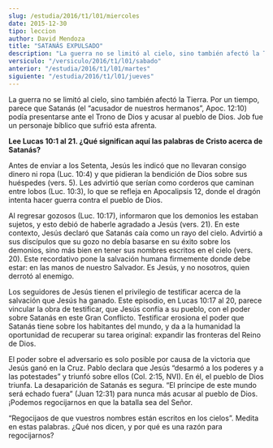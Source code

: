 ```yaml
---
slug: /estudia/2016/t1/l01/miercoles
date: 2015-12-30
tipo: leccion
author: David Mendoza
title: "SATANÁS EXPULSADO"
description: "La guerra no se limitó al cielo, sino también afectó la Tierra. Por un tiempo, parece que Satanás (el “acusador de nuestros hermanos”, Apoc. 12:10) podía presentarse ante el Trono de Dios y acusar al pueblo de Dios. Job fue un personaje bíblico que sufrió esta afrenta."
versiculo: "/versiculo/2016/t1/l01/sabado"
anterior: "/estudia/2016/t1/l01/martes"
siguiente: "/estudia/2016/t1/l01/jueves"
---
```


La guerra no se limitó al cielo, sino también afectó la Tierra. Por un tiempo, parece que Satanás (el “acusador de nuestros hermanos”, Apoc. 12:10) podía presentarse ante el Trono de Dios y acusar al pueblo de Dios. Job fue un personaje bíblico que sufrió esta afrenta.

**Lee Lucas 10:1 al 21. ¿Qué significan aquí las palabras de Cristo acerca de Satanás?**

Antes de enviar a los Setenta, Jesús les indicó que no llevaran consigo dinero ni ropa (Luc. 10:4) y que pidieran la bendición de Dios sobre sus huéspedes (vers. 5). Les advirtió que serían como corderos que caminan entre lobos (Luc. 10:3), lo que se refleja en Apocalipsis 12, donde el dragón intenta hacer guerra contra el pueblo de Dios.

Al regresar gozosos (Luc. 10:17), informaron que los demonios les estaban sujetos, y esto debió de haberle agradado a Jesús (vers. 21). En este contexto, Jesús declaró que Satanás caía como un rayo del cielo. Advirtió a sus discípulos que su gozo no debía basarse en su éxito sobre los demonios, sino más bien en tener sus nombres escritos en el cielo (vers. 20). Este recordativo pone la salvación humana firmemente donde debe estar: en las manos de nuestro Salvador. Es Jesús, y no nosotros, quien derrotó al enemigo.

Los seguidores de Jesús tienen el privilegio de testificar acerca de la salvación que Jesús ha ganado. Este episodio, en Lucas 10:17 al 20, parece vincular la obra de testificar, que Jesús confía a su pueblo, con el poder sobre Satanás en este Gran Conflicto. Testificar erosiona el poder que Satanás tiene sobre los habitantes del mundo, y da a la humanidad la oportunidad de recuperar su tarea original: expandir las fronteras del Reino de Dios.

El poder sobre el adversario es solo posible por causa de la victoria que Jesús ganó en la Cruz. Pablo declara que Jesús “desarmó a los poderes y a las potestades” y triunfó sobre ellos (Col. 2:15, NVI). En él, el pueblo de Dios triunfa. La desaparición de Satanás es segura. “El príncipe de este mundo será echado fuera” (Juan 12:31) para nunca más acusar al pueblo de Dios. ¡Podemos regocijarnos en que la batalla sea del Señor.

“Regocijaos de que vuestros nombres están escritos en los cielos”. Medita en estas palabras. ¿Qué nos dicen, y por qué es una razón para regocijarnos?
